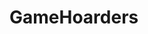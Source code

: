 # GameHoarders

<!-- MONGO_DB=mongodb://Mohammad-Abdul-Ghafour:1478971539M&B@mohammad-shard-00-00.sbxty.mongodb.net:27017,mohammad-shard-00-01.sbxty.mongodb.net:27017,mohammad-shard-00-02.sbxty.mongodb.net:27017/GameHoardersDB?ssl=true&replicaSet=atlas-kehfx7-shard-0&authSource=admin&retryWrites=true&w=majority -->